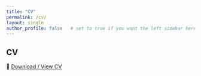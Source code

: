 ```yaml
---
title: "CV"
permalink: /cv/
layout: single
author_profile: false   # set to true if you want the left sidebar here too
---
```


## CV
📄 [Download / View CV](/assets/files/cv.pdf)
